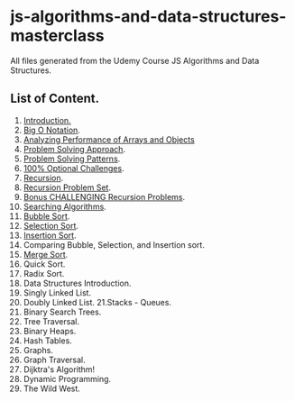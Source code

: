 # js-algorithms-and-data-structures-masterclass

All files generated from the Udemy Course JS Algorithms and Data Structures.

## List of Content.

1. [Introduction.](./notes/intro.md) 
2. [Big O Notation](./notes/BigONotation.md).
3. [Analyzing Performance of Arrays and Objects](./notes/AnalyzingPerformanceArraysObjects.md)
4. [Problem Solving Approach](./notes/ProblemSolvingApproach.md).
5. [Problem Solving Patterns](./notes/ProblemSolvingPatterns.md).
6. [100% Optional Challenges](./CourseExercises/).
7. [Recursion](./notes/Recursion.md).
8. [Recursion Problem Set](./CourseExercises/Recursion).
9. [Bonus CHALLENGING Recursion Problems](./CourseExercises/Recursion).
10. [Searching Algorithms](./notes/SearchingAlgorithms.md).
11. [Bubble Sort](./notes/Sorting.md#bubble-sort).
12. [Selection Sort](./notes/Sorting.md#selection-sort).
13. [Insertion Sort](./notes/Sorting.md#insertion-sort).
14. Comparing Bubble, Selection, and Insertion sort.
15. [Merge Sort](./notes/Sorting.md).
16. Quick Sort.
17. Radix Sort.
18. Data Structures Introduction.
19. Singly Linked List.
20. Doubly Linked List.
21.Stacks - Queues.
22. Binary Search Trees.
23. Tree Traversal.
24. Binary Heaps.
25. Hash Tables.
26. Graphs.
27. Graph Traversal.
28. Dijktra's Algorithm!
29. Dynamic Programming.
30. The Wild West.
